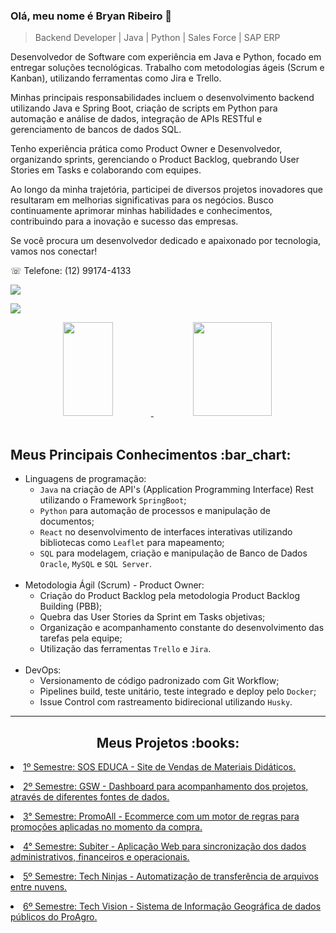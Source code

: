 ### Olá, meu nome é Bryan Ribeiro :rocket:

>  Backend Developer | Java | Python | Sales Force | SAP ERP
 
Desenvolvedor de Software com experiência em Java e Python, focado em entregar soluções tecnológicas. Trabalho com metodologias ágeis (Scrum e Kanban), utilizando ferramentas como Jira e Trello.

Minhas principais responsabilidades incluem o desenvolvimento backend utilizando Java e Spring Boot, criação de scripts em Python para automação e análise de dados, integração de APIs RESTful e gerenciamento de bancos de dados SQL.

Tenho experiência prática como Product Owner e Desenvolvedor, organizando sprints, gerenciando o Product Backlog, quebrando User Stories em Tasks e colaborando com equipes.

Ao longo da minha trajetória, participei de diversos projetos inovadores que resultaram em melhorias significativas para os negócios. Busco continuamente aprimorar minhas habilidades e conhecimentos, contribuindo para a inovação e sucesso das empresas. 

Se você procura um desenvolvedor dedicado e apaixonado por tecnologia, vamos nos conectar!

☏ Telefone: (12) 99174-4133

  <a href="mailto:bryanrribeiro@gmail.com">
    <img src="https://img.shields.io/badge/Gmail-D14836?style=for-the-badge&logo=gmail&logoColor=white" />

 [<img src="https://img.shields.io/badge/linkedin-%230077B5.svg?&style=for-the-badge&logo=linkedin&logoColor=white" />](https://linkedin.com/in/bryanrribeiro/)

<div align="center">
  <a href="https://github.com/BryanRibeiro">
    <img height="150em" width="40%" src="https://github-readme-stats.vercel.app/api/top-langs/?username=BryanRibeiro&theme=dracula&hide_border=false&&layout=compact"/>
  </a>
  <a href="https://github.com/BryanRibeiro">
    <img height="150em" width="50%" src="https://github-readme-streak-stats.herokuapp.com?user=BryanRibeiro&theme=dracula&mode=weekly" />
  </a>
</div>

<br>

<h2> Meus Principais Conhecimentos :bar_chart:</h2>
<ul>
  <li>Linguagens de programação:
  <ul>
    <li><code>Java</code> na criação de API's (Application Programming Interface) Rest utilizando o Framework <code>SpringBoot</code>;</li>
    <li><code>Python</code> para automação de processos e manipulação de documentos;</li>
    <li><code>React</code> no desenvolvimento de interfaces interativas utilizando bibliotecas como <code>Leaflet</code> para mapeamento;</li>
    <li><code>SQL</code> para modelagem, criação e manipulação de Banco de Dados <code>Oracle</code>, <code>MySQL</code> e <code>SQL Server</code>.</li>
    </ul></li>
  <br>
  <li> Metodologia Ágil (Scrum) - Product Owner:
  <ul> 
    <li>Criação do Product Backlog pela metodologia Product Backlog Building (PBB);</li>
    <li>Quebra das User Stories da Sprint em Tasks objetivas;</li>
    <li>Organização e acompanhamento constante do desenvolvimento das tarefas pela equipe;</li>
    <li>Utilização das ferramentas <code>Trello</code> e <code>Jira</code>.</li> 
    </ul></li>
  <br>
  <li> DevOps:
  <ul> 
    <li>Versionamento de código padronizado com Git Workflow;</li>
    <li>Pipelines build, teste unitário, teste integrado e deploy pelo <code>Docker</code>;</li>
    <li>Issue Control com rastreamento bidirecional utilizando <code>Husky</code>.</li>
    </ul></li>
  </ul>

---

 <h2 align="center"> Meus Projetos :books:</h2>
 
   <p align="justify" style="font-family:roboto;"><li><a href="https://github.com/BryanRibeiro/Portfolio-Projetos/blob/main/API_1.md">1º Semestre: SOS EDUCA - Site de Vendas de Materiais Didáticos.</a></li></p>
   <p align="justify" style="font-family:roboto;"><li><a href="https://github.com/BryanRibeiro/Portfolio-Projetos/blob/main/API_2.md">2º Semestre: GSW - Dashboard para acompanhamento dos projetos, através de diferentes fontes de dados.</a></li></p>
   <p align="justify" style="font-family:roboto;"><li><a href="https://github.com/BryanRibeiro/Portfolio-Projetos/blob/main/API_3.md">3° Semestre: PromoAll - Ecommerce com um motor de regras para promoções aplicadas no momento da compra.</a></li></p>
   <p align="justify" style="font-family:roboto;"><li><a href="https://github.com/BryanRibeiro/Portfolio-Projetos/blob/main/API_4.md">4° Semestre: Subiter - Aplicação Web para sincronização dos dados administrativos, financeiros e operacionais.</a></li></p>
   <p align="justify" style="font-family:roboto;"><li><a href="https://github.com/BryanRibeiro/Portfolio-Projetos/blob/main/API_5.md">5º Semestre: Tech Ninjas - Automatização de transferência de arquivos entre nuvens.</a></li></p>
   <p align="justify" style="font-family:roboto;"><li><a href="https://github.com/BryanRibeiro/Portfolio-Projetos/blob/main/API_6.md">6º Semestre: Tech Vision - Sistema de Informação Geográfica de dados públicos do ProAgro.</a></li></p>

</body>
</html>
